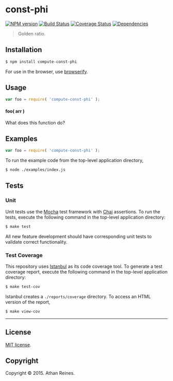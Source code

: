 const-phi
===
[![NPM version][npm-image]][npm-url] [![Build Status][travis-image]][travis-url] [![Coverage Status][coveralls-image]][coveralls-url] [![Dependencies][dependencies-image]][dependencies-url]

> Golden ratio.


## Installation

``` bash
$ npm install compute-const-phi
```

For use in the browser, use [browserify](https://github.com/substack/node-browserify).


## Usage

``` javascript
var foo = require( 'compute-const-phi' );
```

#### foo( arr )

What does this function do?


## Examples

``` javascript
var foo = require( 'compute-const-phi' );
```

To run the example code from the top-level application directory,

``` bash
$ node ./examples/index.js
```


## Tests

### Unit

Unit tests use the [Mocha](http://mochajs.org/) test framework with [Chai](http://chaijs.com) assertions. To run the tests, execute the following command in the top-level application directory:

``` bash
$ make test
```

All new feature development should have corresponding unit tests to validate correct functionality.


### Test Coverage

This repository uses [Istanbul](https://github.com/gotwarlost/istanbul) as its code coverage tool. To generate a test coverage report, execute the following command in the top-level application directory:

``` bash
$ make test-cov
```

Istanbul creates a `./reports/coverage` directory. To access an HTML version of the report,

``` bash
$ make view-cov
```


---
## License

[MIT license](http://opensource.org/licenses/MIT). 


## Copyright

Copyright &copy; 2015. Athan Reines.


[npm-image]: http://img.shields.io/npm/v/compute-const-phi.svg
[npm-url]: https://npmjs.org/package/compute-const-phi

[travis-image]: http://img.shields.io/travis/compute-io/const-phi/master.svg
[travis-url]: https://travis-ci.org/compute-io/const-phi

[coveralls-image]: https://img.shields.io/coveralls/compute-io/const-phi/master.svg
[coveralls-url]: https://coveralls.io/r/compute-io/const-phi?branch=master

[dependencies-image]: http://img.shields.io/david/compute-io/const-phi.svg
[dependencies-url]: https://david-dm.org/compute-io/const-phi

[dev-dependencies-image]: http://img.shields.io/david/dev/compute-io/const-phi.svg
[dev-dependencies-url]: https://david-dm.org/dev/compute-io/const-phi

[github-issues-image]: http://img.shields.io/github/issues/compute-io/const-phi.svg
[github-issues-url]: https://github.com/compute-io/const-phi/issues
